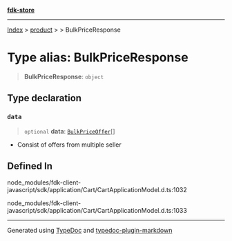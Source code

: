 [**fdk-store**](../../../README.md)
***

[Index](../../../API.md) > [product](../../README.md) > [<internal>](../README.md) > BulkPriceResponse

# Type alias: BulkPriceResponse

> **BulkPriceResponse**: `object`

## Type declaration

### `data`

> `optional` **data**: [`BulkPriceOffer`](type-alias.BulkPriceOffer.md)[]

- Consist of offers from multiple seller

## Defined In

node\_modules/fdk-client-javascript/sdk/application/Cart/CartApplicationModel.d.ts:1032

node\_modules/fdk-client-javascript/sdk/application/Cart/CartApplicationModel.d.ts:1033

***
Generated using [TypeDoc](https://typedoc.org/) and [typedoc-plugin-markdown](https://www.npmjs.com/package/typedoc-plugin-markdown)

